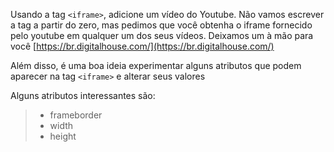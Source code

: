 Usando a tag `<iframe>`, adicione um vídeo do Youtube. Não vamos escrever a tag a partir do zero, mas pedimos que você obtenha o iframe fornecido pelo youtube em qualquer um dos seus vídeos. Deixamos um à mão para você [https://br.digitalhouse.com/](https://br.digitalhouse.com/)

Além disso, é uma boa ideia experimentar alguns atributos que podem aparecer na tag `<iframe>` e alterar seus valores

Alguns atributos interessantes são:

> * frameborder
> * width
> * height

